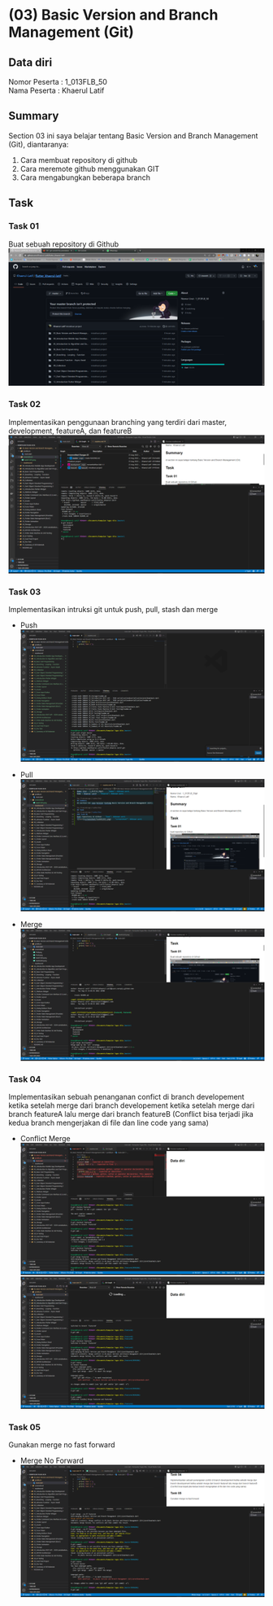 # (03) Basic Version and Branch Management (Git)
## Data diri 
Nomor Peserta : 1_013FLB_50 </br>
Nama Peserta : Khaerul Latif

## Summary 
Section 03 ini saya belajar tentang Basic Version and Branch Management (Git), diantaranya:
1. Cara membuat repository di github
2. Cara meremote github menggunakan GIT
3. Cara mengabungkan beberapa branch


## Task
### Task 01
Buat sebuah repository di Github
![imgTask01](screenshoot/task01(03).png)

### Task 02
Implementasikan penggunaan branching yang terdiri dari master, development, featureA, dan featureB
![imgTask02](screenshoot/task02(03).png)

### Task 03
Implementasikan intruksi git untuk push, pull, stash dan merge
* Push
![imgPush](screenshoot/Push.png)

* Pull
![imgPull](screenshoot/Pull.png)

* Merge
![imgMerge](screenshoot/Merge.png)
### Task 04
Implementasikan sebuah penanganan confict di branch developement ketika setelah merge dari branch developement ketika setelah merge dari branch featureA lalu merge dari branch featureB (Conflict bisa terjadi jika kedua branch mengerjakan di file dan line code yang sama)
* Conflict Merge
![imgConflictMerge1](screenshoot/ConflictMerge1.0.png)
![imgConflictMerge2](screenshoot/ConflictMerge2.0.png)
### Task 05
Gunakan merge no fast forward
* Merge No Forward
![imgMergeNoForward](screenshoot/MergeNoFastForward.png)